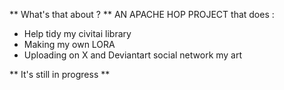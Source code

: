 ** What's that about ? **
AN APACHE HOP PROJECT that does : 
- Help tidy my civitai library
- Making my own LORA 
- Uploading on X and Deviantart social network my art

** It's still in progress **